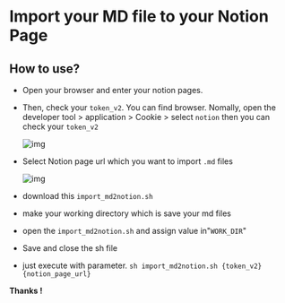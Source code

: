 # Import your MD file to your Notion Page

## How to use?

- Open your browser and enter your notion pages.

- Then, check your `token_v2`. You can find browser. Nomally, open the developer tool > application > Cookie >  select `notion` then you can check your `token_v2` 

  ![img](https://media.vlpt.us/images/dahunyoo/post/308402da-572a-4c04-abef-4235627e2535/%E1%84%89%E1%85%B3%E1%84%8F%E1%85%B3%E1%84%85%E1%85%B5%E1%86%AB%E1%84%89%E1%85%A3%E1%86%BA%202020-06-13%20%E1%84%8B%E1%85%A9%E1%84%92%E1%85%AE%209.59.21.png)

  

- Select Notion page url which you want to import `.md` files

  ![img](https://media.vlpt.us/images/dahunyoo/post/a18803d3-6f18-4c92-bdd6-e7759f4cee2b/%E1%84%89%E1%85%B3%E1%84%8F%E1%85%B3%E1%84%85%E1%85%B5%E1%86%AB%E1%84%89%E1%85%A3%E1%86%BA%202020-06-13%20%E1%84%8B%E1%85%A9%E1%84%92%E1%85%AE%2010.05.53.png)

- download this `import_md2notion.sh`

- make your working directory which is save your md files

- open the `import_md2notion.sh` and assign value in"`WORK_DIR`"

- Save and close the sh file

- just execute with parameter. `sh import_md2notion.sh {token_v2} {notion_page_url}`

**Thanks !**

